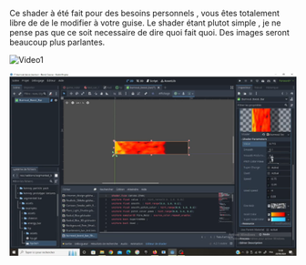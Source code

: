 Ce shader à été fait pour des besoins personnels , vous êtes totalement libre de de le modifier à votre guise.
Le shader étant plutot simple , je ne pense pas que ce soit necessaire de dire quoi fait quoi. Des images seront beaucoup plus parlantes.


![Video1](https://youtu.be/xfaPi4AIBAE)

![Image1](https://github.com/Levi971/Burnout-Boost-Bar-Shader-GODOT-4-/blob/main/Capture%20d%E2%80%99%C3%A9cran%20(268).png)
